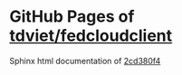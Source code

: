 GitHub Pages of [tdviet/fedcloudclient](https://github.com/tdviet/fedcloudclient.git)
===
Sphinx html documentation of [2cd380f4](https://github.com/tdviet/fedcloudclient/tree/2cd380f413f4cc27cd54b85efdd70ea724f8383a)
